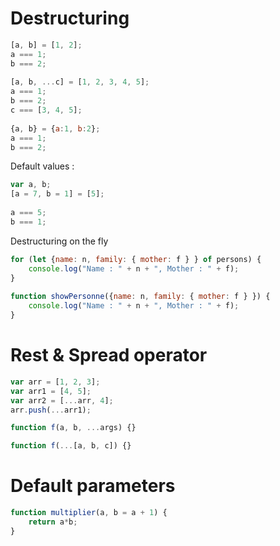 # Destructuring

```js
[a, b] = [1, 2];
a === 1;
b === 2;
 
[a, b, ...c] = [1, 2, 3, 4, 5];
a === 1;
b === 2;
c === [3, 4, 5];
 
{a, b} = {a:1, b:2};
a === 1;
b === 2;
```

Default values :

```js
var a, b;
[a = 7, b = 1] = [5];
 
a === 5;
b === 1;
```

Destructuring on the fly

```js
for (let {name: n, family: { mother: f } } of persons) {
    console.log("Name : " + n + ", Mother : " + f);
}
 
function showPersonne({name: n, family: { mother: f } }) {
    console.log("Name : " + n + ", Mother : " + f);
}
```

# Rest & Spread operator

```js
var arr = [1, 2, 3];
var arr1 = [4, 5];
var arr2 = [...arr, 4];
arr.push(...arr1);

function f(a, b, ...args) {}

function f(...[a, b, c]) {}
```

# Default parameters

```js
function multiplier(a, b = a + 1) {
    return a*b;
}
```